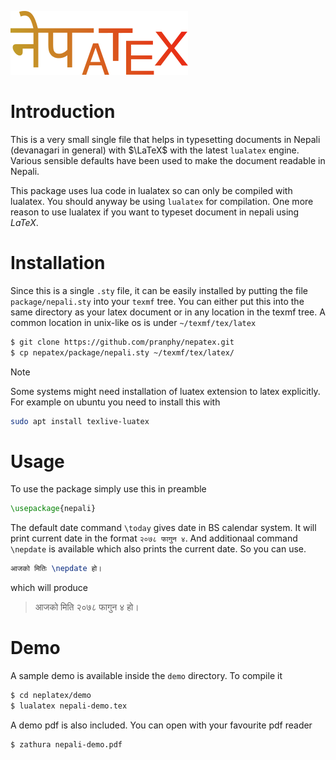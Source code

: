 ![](images/logo.png)

# Introduction
This is a very small single file that helps in typesetting documents in Nepali (devanagari in general) with $\LaTeX$ with the latest `lualatex` engine. Various sensible defaults have been used to make the document readable in Nepali.

This package uses lua code in lualatex so can only be compiled with lualatex. You should anyway be using `lualatex` for compilation. One more reason to use lualatex if you want to typeset document in nepali using $LaTeX$.

# Installation

Since this is a single `.sty` file, it can be easily installed by putting the file `package/nepali.sty` into your `texmf` tree. You can either put this into the same directory as your latex document or in any location in the texmf tree. A common location in unix-like os is under `~/texmf/tex/latex`

```bash
$ git clone https://github.com/pranphy/nepatex.git
$ cp nepatex/package/nepali.sty ~/texmf/tex/latex/
```



> [!NOTE]
> Some systems might need installation of luatex extension to latex explicitly. For example on ubuntu you need to install this with
```bash
sudo apt install texlive-luatex
```

# Usage

To use the package simply use this in preamble

```latex
\usepackage{nepali}
```

The default date command `\today` gives date in BS calendar system. It will print current date in the format `२०७८ फागुन ४`. And additionaal command `\nepdate` is available which also prints the current date. So you can use.

```latex
आजको मितिः \nepdate हो।
```

which will produce

> आजको मिति २०७८ फागुन ४ हो।

# Demo

A sample demo is available inside the `demo` directory. To compile it 

```bash
$ cd neplatex/demo
$ lualatex nepali-demo.tex
```
A demo pdf is also included. You can open with your favourite pdf reader

```bash
$ zathura nepali-demo.pdf
```

